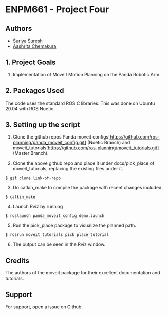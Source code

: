
# ENPM661 - Project Four
## Authors

- [Suriya Suresh](https://www.github.com/theunknowninfinite)
- [Aashrita Chemakura](https://github.com/aashrita-chemakura)

## 1. Project Goals

1. Implementation of MoveIt Motion Planning on the
Panda Robotic Arm.


## 2. Packages Used 
The code uses the standard ROS C libraries.
This was done on Ubuntu 20.04 with ROS Noetic.


## 3. Setting up the script

1. Clone the github repos Panda moveit configs[https://github.com/ros-planning/panda_moveit_config.git] (Noetic Branch) and moveit_tutorials[https://github.com/ros-planning/moveit_tutorials.git] (Master Branch).

2. Clone the above github repo and place it under docs/pick_place of moveit_tutorials, replacing the existing files under it. 
```` 
$ git clone link-of-repo
````
3. Do catkin_make to compile the package with recent changes included.
```` 
$ catkin_make
````
4. Launch Rviz by running 
```` 
$ roslaunch panda_moveit_config demo.launch
````
5. Run the pick_place package to visualize the planned path.
```` 
$ rosrun moveit_tutorials pick_place_tutorial
````
6. The output can be seen in the Rviz window. 

## Credits 
The authors of the moveit package for their excellent documentation and tutorials.
## Support

For support, open a issue on Github.










